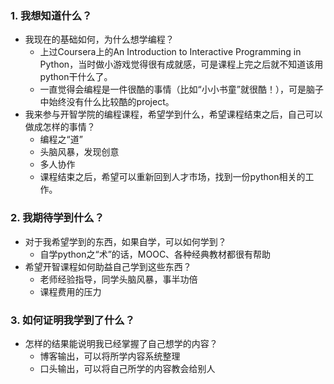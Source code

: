### 1. 我想知道什么？
* 我现在的基础如何，为什么想学编程？
    * 上过Coursera上的An Introduction to Interactive Programming in Python，当时做小游戏觉得很有成就感，可是课程上完之后就不知道该用python干什么了。
    * 一直觉得会编程是一件很酷的事情（比如“小小书童”就很酷！），可是脑子中始终没有什么比较酷的project。
* 我来参与开智学院的编程课程，希望学到什么，希望课程结束之后，自己可以做成怎样的事情？
    * 编程之“道”
    * 头脑风暴，发现创意
    * 多人协作
    * 课程结束之后，希望可以重新回到人才市场，找到一份python相关的工作。
### 2. 我期待学到什么？
* 对于我希望学到的东西，如果自学，可以如何学到？
    * 自学python之“术”的话，MOOC、各种经典教材都很有帮助
* 希望开智课程如何助益自己学到这些东西？
    * 老师经验指导，同学头脑风暴，事半功倍
    * 课程费用的压力
### 3. 如何证明我学到了什么？
* 怎样的结果能说明我已经掌握了自己想学的内容？
    * 博客输出，可以将所学内容系统整理
    * 口头输出，可以将自己所学的内容教会给别人

